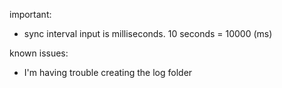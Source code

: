 important:

* sync interval input is milliseconds. 10 seconds = 10000 (ms)

known issues: 

* I'm having trouble creating the log folder
